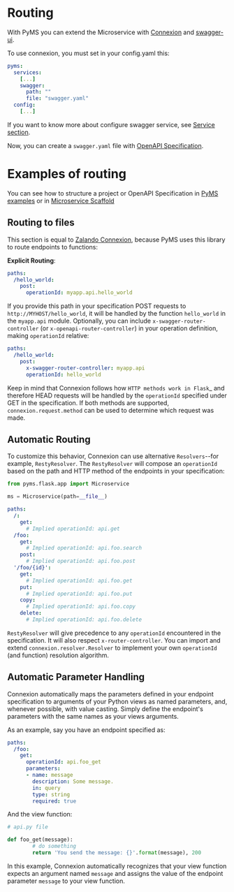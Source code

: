 # Routing
With PyMS you can extend the Microservice with [Connexion](https://github.com/zalando/connexion) and 
[swagger-ui](https://github.com/sveint/flask-swagger-ui).

To use connexion, you must set in your config.yaml this:
```yaml
pyms:
  services:
    [...]
    swagger:
      path: ""
      file: "swagger.yaml"
  config:
    [...]
```

If you want to know more about configure swagger service, see [Service section](services.md).

Now, you can create a `swagger.yaml` file with [OpenAPI Specification](https://swagger.io/specification/). 

# Examples of routing

You can see how to structure a project or OpenAPI Specification in 
[PyMS examples](https://github.com/python-microservices/pyms/tree/master/examples/microservice_swagger) or in 
[Microservice Scaffold](https://github.com/python-microservices/microservices-scaffold)

## Routing to files

This section is equal to [Zalando Connexion](https://github.com/zalando/connexion#automatic-routing), because PyMS uses
this library to route endpoints to functions:

**Explicit Routing**:

```yaml
paths:
  /hello_world:
    post:
      operationId: myapp.api.hello_world
```

If you provide this path in your specification POST requests to
``http://MYHOST/hello_world``, it will be handled by the function
``hello_world`` in the ``myapp.api`` module. Optionally, you can include
``x-swagger-router-controller`` (or ``x-openapi-router-controller``) in your
operation definition, making ``operationId`` relative:

```yaml
paths:
  /hello_world:
    post:
      x-swagger-router-controller: myapp.api
      operationId: hello_world
```

Keep in mind that Connexion follows how `HTTP methods work in Flask`_ and therefore HEAD requests will be handled by the ``operationId`` specified under GET in the specification. If both methods are supported, ``connexion.request.method`` can be used to determine which request was made.

## Automatic Routing

To customize this behavior, Connexion can use alternative
``Resolvers``--for example, ``RestyResolver``. The ``RestyResolver``
will compose an ``operationId`` based on the path and HTTP method of
the endpoints in your specification:

```python
from pyms.flask.app import Microservice

ms = Microservice(path=__file__)
```

```yaml
paths:
  /:
    get:
      # Implied operationId: api.get
  /foo:
    get:
      # Implied operationId: api.foo.search
    post:
      # Implied operationId: api.foo.post
  '/foo/{id}':
    get:
      # Implied operationId: api.foo.get
    put:
      # Implied operationId: api.foo.put
    copy:
      # Implied operationId: api.foo.copy
    delete:
      # Implied operationId: api.foo.delete
```

``RestyResolver`` will give precedence to any ``operationId`` encountered in the specification. It will also respect
``x-router-controller``. You can import and extend ``connexion.resolver.Resolver`` to implement your own ``operationId``
(and function) resolution algorithm.

Automatic Parameter Handling
----------------------------

Connexion automatically maps the parameters defined in your endpoint specification to arguments of your Python views as named parameters, and, whenever possible, with value casting. Simply define the endpoint's parameters with the same names as your views arguments.

As an example, say you have an endpoint specified as:

```yaml
paths:
  /foo:
	get:
      operationId: api.foo_get
	  parameters:
	  - name: message
		description: Some message.
		in: query
		type: string
		required: true
```

And the view function:

```python
# api.py file

def foo_get(message):
		# do something
		return 'You send the message: {}'.format(message), 200
```

In this example, Connexion automatically recognizes that your view
function expects an argument named ``message`` and assigns the value
of the endpoint parameter ``message`` to your view function.